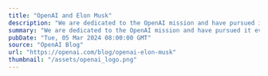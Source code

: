 ```yaml
---
title: "OpenAI and Elon Musk"
description: "We are dedicated to the OpenAI mission and have pursued it every step of the way."
summary: "We are dedicated to the OpenAI mission and have pursued it every step of the way."
pubDate: "Tue, 05 Mar 2024 08:00:00 GMT"
source: "OpenAI Blog"
url: "https://openai.com/blog/openai-elon-musk"
thumbnail: "/assets/openai_logo.png"
---
```


